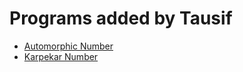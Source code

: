 # Programs added by Tausif
- [Automorphic Number](https://github.com/Tausif121/NeoAlgo/blob/Tausif121/C/math/automorphic_no.c)
- [Karpekar Number](https://github.com/Tausif121/NeoAlgo/blob/Tausif121/C/math/Kaprekar_no.c)
